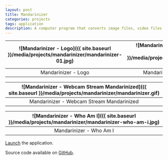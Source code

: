 ```yaml
---
layout: post
title: Mandarinizer
categories: projects
tags: application
description: A computer program that converts image files, video files or live webcam streams to Mandarin Chinese characters and/or any other characters.
---
```


![Mandarinizer - Logo]({{ site.baseurl }}/media/projects/mandarinizer/mandarinizer-01.jpg) | ![Mandarinizer - Logo Mandarinized]({{ site.baseurl }}/media/projects/mandarinizer/mandarinizer-02.jpg) |
:----------: | :----------:
Mandarinizer - Logo | Mandarinizer - Logo Mandarinized

![Mandarinizer - Webcam Stream Mandarinized]({{ site.baseurl }}/media/projects/mandarinizer/mandarinizer.gif) |
:----------: |
Mandarinizer - Webcam Stream Mandarinized |

![Mandarinizer - Who Am I]({{ site.baseurl }}/media/projects/mandarinizer/mandarinizer-who-am-i.jpg) |
:----------: |
Mandarinizer - Who Am I |

[Launch](https://jackbdu.bitbucket.io/mandarinizer/) the application.

Source code available on [GitHub](https://github.com/JackBDu/mandarinizer).
